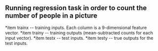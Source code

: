 ## Running regression task in order to count the number of people in a picture

*item trainx -- training inputs. Each column is a 9-dimensional feature vector.
*item trainy -- training outputs (mean-subtracted counts for each input vector).
*item testx -- test inputs.
*item testy -- true outputs for the test inputs.
